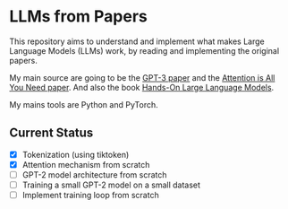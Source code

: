 # LLMs from Papers

This repository aims to understand and implement what makes Large Language Models (LLMs) work, by reading and implementing the original papers. 

My main source are going to be the [GPT-3 paper](https://arxiv.org/abs/2005.14165) and the [Attention is All You Need paper](https://arxiv.org/abs/1706.03762). And also the book [Hands-On Large Language Models](https://www.oreilly.com/library/view/hands-on-large-language/9781098150952/). 

My mains tools are Python and PyTorch.

## Current Status 
- [x] Tokenization (using tiktoken)
- [x] Attention mechanism from scratch
- [ ] GPT-2 model architecture from scratch
- [ ] Training a small GPT-2 model on a small dataset
- [ ] Implement training loop from scratch
